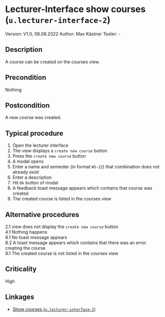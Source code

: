 # Lecturer-Interface show courses (`u.lecturer-interface-2`)


Version: V1.0, 08.08.2022
Author: Max Kästner
Tester: -

## Description

A course can be created on the courses view.

## Precondition

Nothing

## Postcondition

A new course was created.

## Typical procedure

1. Open the lecturer interface
2. The view displays a `create new course` button
3. Press the `create new course` button
4. A modal opens
5. Enter a name and semester (in format `WS-22`) that combination does not already exist
6. Enter a description
7. Hit `Ok` button of modal
8. A feedback toast message appears which contains that course was created
9. The created course is listed in the courses view

## Alternative procedures

2.1 view does not display the `create new course` button \
4.1 Nothing happens \
8.1 No toast message appears \
8.2 A toast message appears which contains that there was an error creating the course \
9.1 The created course is not listed in the courses view

## Criticality

High

## Linkages

- [Show courses (`u.lecturer-interface-1`)](u-lecturer-interface-1-show-courses.md)